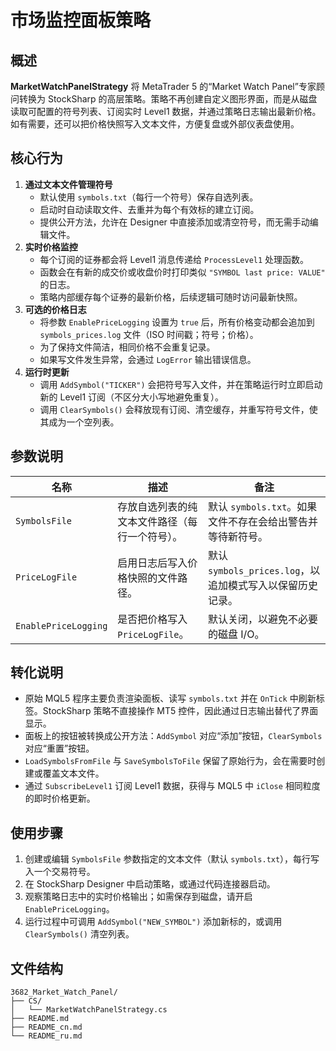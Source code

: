 # 市场监控面板策略

## 概述
**MarketWatchPanelStrategy** 将 MetaTrader 5 的“Market Watch Panel”专家顾问转换为 StockSharp 的高层策略。策略不再创建自定义图形界面，而是从磁盘读取可配置的符号列表、订阅实时 Level1 数据，并通过策略日志输出最新价格。如有需要，还可以把价格快照写入文本文件，方便复盘或外部仪表盘使用。

## 核心行为
1. **通过文本文件管理符号**
   - 默认使用 `symbols.txt`（每行一个符号）保存自选列表。
   - 启动时自动读取文件、去重并为每个有效标的建立订阅。
   - 提供公开方法，允许在 Designer 中直接添加或清空符号，而无需手动编辑文件。
2. **实时价格监控**
   - 每个订阅的证券都会将 Level1 消息传递给 `ProcessLevel1` 处理函数。
   - 函数会在有新的成交价或收盘价时打印类似 `"SYMBOL last price: VALUE"` 的日志。
   - 策略内部缓存每个证券的最新价格，后续逻辑可随时访问最新快照。
3. **可选的价格日志**
   - 将参数 `EnablePriceLogging` 设置为 `true` 后，所有价格变动都会追加到 `symbols_prices.log` 文件（ISO 时间戳；符号；价格）。
   - 为了保持文件简洁，相同价格不会重复记录。
   - 如果写文件发生异常，会通过 `LogError` 输出错误信息。
4. **运行时更新**
   - 调用 `AddSymbol("TICKER")` 会把符号写入文件，并在策略运行时立即启动新的 Level1 订阅（不区分大小写地避免重复）。
   - 调用 `ClearSymbols()` 会释放现有订阅、清空缓存，并重写符号文件，使其成为一个空列表。

## 参数说明
| 名称 | 描述 | 备注 |
|------|------|------|
| `SymbolsFile` | 存放自选列表的纯文本文件路径（每行一个符号）。 | 默认 `symbols.txt`。如果文件不存在会给出警告并等待新符号。 |
| `PriceLogFile` | 启用日志后写入价格快照的文件路径。 | 默认 `symbols_prices.log`，以追加模式写入以保留历史记录。 |
| `EnablePriceLogging` | 是否把价格写入 `PriceLogFile`。 | 默认关闭，以避免不必要的磁盘 I/O。 |

## 转化说明
- 原始 MQL5 程序主要负责渲染面板、读写 `symbols.txt` 并在 `OnTick` 中刷新标签。StockSharp 策略不直接操作 MT5 控件，因此通过日志输出替代了界面显示。
- 面板上的按钮被转换成公开方法：`AddSymbol` 对应“添加”按钮，`ClearSymbols` 对应“重置”按钮。
- `LoadSymbolsFromFile` 与 `SaveSymbolsToFile` 保留了原始行为，会在需要时创建或覆盖文本文件。
- 通过 `SubscribeLevel1` 订阅 Level1 数据，获得与 MQL5 中 `iClose` 相同粒度的即时价格更新。

## 使用步骤
1. 创建或编辑 `SymbolsFile` 参数指定的文本文件（默认 `symbols.txt`），每行写入一个交易符号。
2. 在 StockSharp Designer 中启动策略，或通过代码连接器启动。
3. 观察策略日志中的实时价格输出；如需保存到磁盘，请开启 `EnablePriceLogging`。
4. 运行过程中可调用 `AddSymbol("NEW_SYMBOL")` 添加新标的，或调用 `ClearSymbols()` 清空列表。

## 文件结构
```
3682_Market_Watch_Panel/
├── CS/
│   └── MarketWatchPanelStrategy.cs
├── README.md
├── README_cn.md
└── README_ru.md
```
